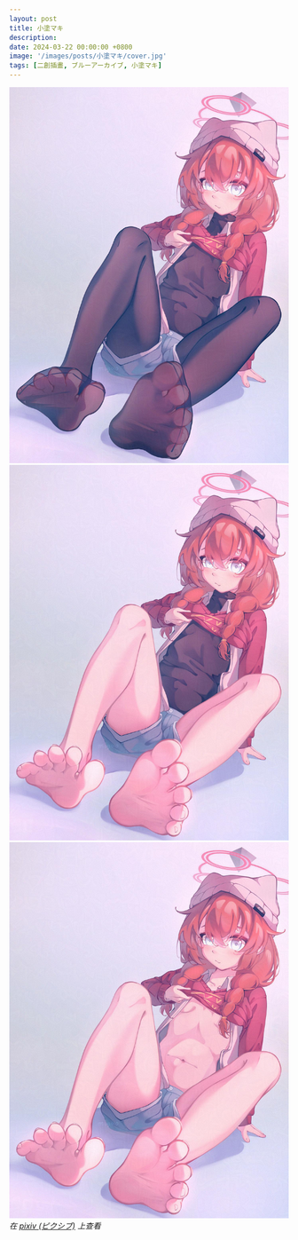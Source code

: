 ```yaml
---
layout: post
title: 小塗マキ
description: 
date: 2024-03-22 00:00:00 +0800
image: '/images/posts/小塗マキ/cover.jpg'
tags: [二創插畫, ブルーアーカイブ, 小塗マキ]
---
```


<div class="gallery-box">
  <div class="gallery">
    <img src="/images/posts/小塗マキ/117147138_p0.jpg" loading="lazy">
  </div>
</div>

<div class="gallery-box">
  <div class="gallery">
    <img src="/images/posts/小塗マキ/117147138_p1.jpg" loading="lazy">
    <img src="/images/posts/小塗マキ/117147138_p2.jpg" loading="lazy">
  </div>
  <em>在 <a href="https://www.pixiv.net/artworks/117147138">pixiv (ピクシブ)</a> 上查看</em>
</div>